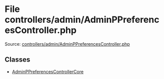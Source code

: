 File controllers/admin/AdminPPreferencesController.php
=========
Source: [controllers/admin/AdminPPreferencesController.php](https://github.com/PrestaShop/PrestaShop/blob/1.6.1.1/controllers/admin/AdminPPreferencesController.php)


Classes
-------

* [AdminPPreferencesControllerCore](class.AdminPPreferencesControllerCore.md)

